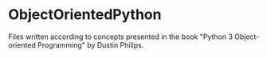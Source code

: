 # ObjectOrientedPython

Files written according to concepts presented in the book "Python 3 Object-oriented Programming" by Dustin Philips.
